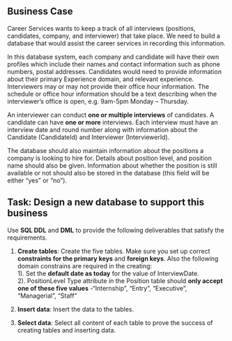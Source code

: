 ## Business Case
Career Services wants to keep a track of all interviews (positions, candidates, company, and
interviewer) that take place. We need to build a database that would assist the career services in recording this
information.

In this database system, each company and candidate will have their own profiles which include their names
and contact information such as phone numbers, postal addresses. Candidates would need to provide
information about their primary Experience domain, and relevant experience. Interviewers may or may not
provide their office hour information. The schedule or office hour information should be a text describing when
the interviewer’s office is open, e.g. 9am-5pm Monday – Thursday.

An interviewer can conduct **one or multiple interviews** of candidates. A candidate can have **one or more**
interviews. Each interview must have an interview date and round number along with information about the
Candidate (CandidateId) and Interviewer (InterviewerId).

The database should also maintain information about the positions a company is looking to hire for. Details
about position level, and position name should also be given. Information about whether the position is still
available or not should also be stored in the database (this field will be either “yes” or “no”).

## Task: Design a new database to support this business
Use **SQL DDL** and **DML** to provide the following deliverables that satisfy the requirements.
1. **Create tables**: Create the five tables. Make sure you set up correct **constraints for the primary keys** and **foreign keys**. Also the following domain constrains are required in the creating:</br>
 1). Set the **default date as today** for the value of InterviewDate.</br>
 2). PositionLevel Type attribute in the Position table should **only accept one of these five values** -“Internship”, “Entry”, “Executive”, “Managerial”, “Staff”

2. **Insert data**: Insert the data to the tables. 

3. **Select data**: Select all content of each table to prove the success of creating tables and inserting data. 

